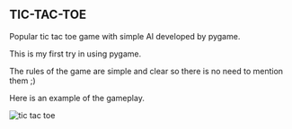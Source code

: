 ## TIC-TAC-TOE
Popular tic tac toe game with simple AI developed by pygame.

This is my first try in using pygame.

The rules of the game are simple and clear so there is no need to mention them ;)

Here is an example of the gameplay. 

![tic tac toe](https://user-images.githubusercontent.com/49697930/89136346-783f5700-d548-11ea-9265-d463d1057a6d.gif)

